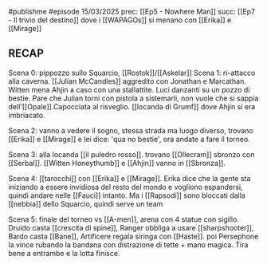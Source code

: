 #publishme #episode 
15/03/2025
prec: [[Ep5 - Nowhere Man]]
succ: [[Ep7 - Il trivio del destino]]
dove i [[WAPAGOs]] si menano con [[Erika]] e [[Mirage]]

## RECAP
Scena 0: pippozzo sullo Squarcio, [[Rostok]]/[[Askelar]]
Scena 1: ri-attacco alla caverna. [[Julian McCandles]] aggredito con Jonathan e Marcathan. Witten mena Ahjin a caso con una stallattite. Luci danzanti su un pozzo di bestie. Pare che Julian torni con pistola a sistemarli, non vuole che si sappia dell'[[Opale]].Capocciata al risveglio. [[locanda di Grumf]] dove Ahjin si era imbriacato.

Scena 2: vanno a vedere il sogno, stessa strada ma luogo diverso, trovano [[Erika]] e [[Mirage]] e lei dice: 'qua no bestie', ora andate a fare il torneo.

Scena 3: alla locanda [[il puledro rosso]]. trovano [[Ollecram]] sbronzo con [[Serbal]]. [[Witten Honeythumb]] e [[Ahjin]] vanno in [[Sbronza]].

Scena 4: [[tarocchi]] con [[Erika]] e [[Mirage]]. Erika dice che la gente sta iniziando a essere invidiosa del resto del mondo e vogliono espandersi, quindi andare nelle [[Fauci]] intanto. Ma i [[Rapsodi]] sono bloccati dalla [[nebbia]] dello Squarcio, quindi serve un team

Scena 5: finale del torneo vs [[A-men]], arena con 4 statue con sigillo. Druido casta [[crescita di spine]], Ranger obbliga a usare [[sharpshooter]], Bardo casta [[Bane]], Artificere regala siringa con [[Haste]]. poi Persephone la vince rubando la bandana con distrazione di tette + mano magica. Tira bene a entrambe e la lotta finisce.

